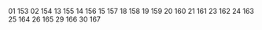 01 153
02 154
13 155
14 156
15 157
18 158
19 159
20 160
21 161
23 162
24 163
25 164
26 165
29 166
30 167
